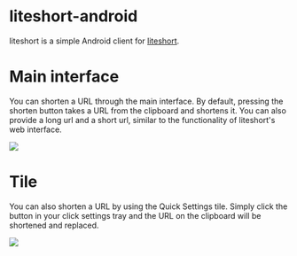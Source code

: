 # liteshort-android
liteshort is a simple Android client for [liteshort](https://github.com/132ikl/liteshort). 

# Main interface

You can shorten a URL through the main interface. By default, pressing the shorten button takes a URL from the clipboard and shortens it. You can also provide a long url and a short url, similar to the functionality of liteshort's web interface.

![](https://fs.ikl.sh/selif/ktnp6cut.png)

# Tile

You can also shorten a URL by using the Quick Settings tile. Simply click the button in your click settings tray and the URL on the clipboard will be shortened and replaced.

![](https://fs.ikl.sh/selif/0e39qois.png)
